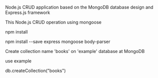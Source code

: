 Node.js CRUD application based on the MongoDB database design and Express.js framework

This Node.js CRUD operation using mongoose

npm install

npm install --save express mongoose body-parser

Create collection name 'books' on 'example' database at MongoDB

use example

db.createCollection("books")


